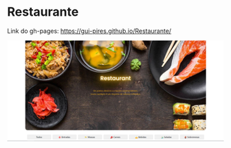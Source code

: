 # Restaurante

Link do gh-pages: https://gui-pires.github.io/Restaurante/

<img src="/src/imagens/Restaurand-1.png" alt="Restaurante">

